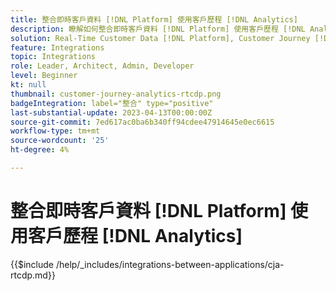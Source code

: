```yaml
---
title: 整合即時客戶資料 [!DNL Platform] 使用客戶歷程 [!DNL Analytics]
description: 瞭解如何整合即時客戶資料 [!DNL Platform] 使用客戶歷程 [!DNL Analytics].
solution: Real-Time Customer Data [!DNL Platform], Customer Journey [!DNL Analytics]
feature: Integrations
topic: Integrations
role: Leader, Architect, Admin, Developer
level: Beginner
kt: null
thumbnail: customer-journey-analytics-rtcdp.png
badgeIntegration: label="整合" type="positive"
last-substantial-update: 2023-04-13T00:00:00Z
source-git-commit: 7ed617ac0ba6b340ff94cdee47914645e0ec6615
workflow-type: tm+mt
source-wordcount: '25'
ht-degree: 4%

---
```



# 整合即時客戶資料 [!DNL Platform] 使用客戶歷程 [!DNL Analytics]

{{$include /help/_includes/integrations-between-applications/cja-rtcdp.md}}
